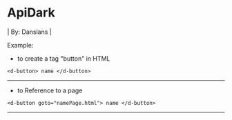 # ApiDark
| By: Danslans |

Example:
* to create a tag "button" in HTML
```
<d-button> name </d-button>
```
----------------------------------------------------------------
* to Reference to a page 

```
<d-button goto="namePage.html"> name </d-button>
```
----------------------------------------------------------------
